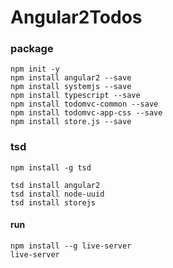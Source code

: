 # Angular2Todos

### package

```
npm init -y
npm install angular2 --save
npm install systemjs --save
npm install typescript --save
npm install todomvc-common --save
npm install todomvc-app-css --save
npm install store.js --save
```

### tsd

```
npm install -g tsd
```

```
tsd install angular2
tsd install node-uuid
tsd install storejs
```

#### run

```
npm install --g live-server
live-server
```
